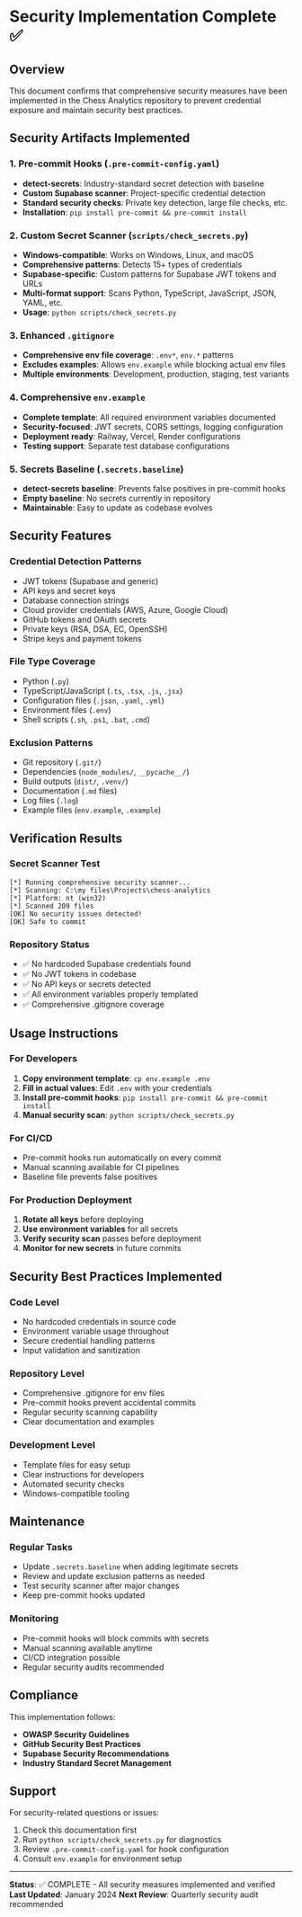 # Security Implementation Complete ✅

## Overview
This document confirms that comprehensive security measures have been implemented in the Chess Analytics repository to prevent credential exposure and maintain security best practices.

## Security Artifacts Implemented

### 1. Pre-commit Hooks (`.pre-commit-config.yaml`)
- **detect-secrets**: Industry-standard secret detection with baseline
- **Custom Supabase scanner**: Project-specific credential detection
- **Standard security checks**: Private key detection, large file checks, etc.
- **Installation**: `pip install pre-commit && pre-commit install`

### 2. Custom Secret Scanner (`scripts/check_secrets.py`)
- **Windows-compatible**: Works on Windows, Linux, and macOS
- **Comprehensive patterns**: Detects 15+ types of credentials
- **Supabase-specific**: Custom patterns for Supabase JWT tokens and URLs
- **Multi-format support**: Scans Python, TypeScript, JavaScript, JSON, YAML, etc.
- **Usage**: `python scripts/check_secrets.py`

### 3. Enhanced `.gitignore`
- **Comprehensive env file coverage**: `.env*`, `env.*` patterns
- **Excludes examples**: Allows `env.example` while blocking actual env files
- **Multiple environments**: Development, production, staging, test variants

### 4. Comprehensive `env.example`
- **Complete template**: All required environment variables documented
- **Security-focused**: JWT secrets, CORS settings, logging configuration
- **Deployment ready**: Railway, Vercel, Render configurations
- **Testing support**: Separate test database configurations

### 5. Secrets Baseline (`.secrets.baseline`)
- **detect-secrets baseline**: Prevents false positives in pre-commit hooks
- **Empty baseline**: No secrets currently in repository
- **Maintainable**: Easy to update as codebase evolves

## Security Features

### Credential Detection Patterns
- JWT tokens (Supabase and generic)
- API keys and secret keys
- Database connection strings
- Cloud provider credentials (AWS, Azure, Google Cloud)
- GitHub tokens and OAuth secrets
- Private keys (RSA, DSA, EC, OpenSSH)
- Stripe keys and payment tokens

### File Type Coverage
- Python (`.py`)
- TypeScript/JavaScript (`.ts`, `.tsx`, `.js`, `.jsx`)
- Configuration files (`.json`, `.yaml`, `.yml`)
- Environment files (`.env`)
- Shell scripts (`.sh`, `.ps1`, `.bat`, `.cmd`)

### Exclusion Patterns
- Git repository (`.git/`)
- Dependencies (`node_modules/`, `__pycache__/`)
- Build outputs (`dist/`, `.venv/`)
- Documentation (`.md` files)
- Log files (`.log`)
- Example files (`env.example`, `.example`)

## Verification Results

### Secret Scanner Test
```
[*] Running comprehensive security scanner...
[*] Scanning: C:\my files\Projects\chess-analytics
[*] Platform: nt (win32)
[*] Scanned 209 files
[OK] No security issues detected!
[OK] Safe to commit
```

### Repository Status
- ✅ No hardcoded Supabase credentials found
- ✅ No JWT tokens in codebase
- ✅ No API keys or secrets detected
- ✅ All environment variables properly templated
- ✅ Comprehensive .gitignore coverage

## Usage Instructions

### For Developers
1. **Copy environment template**: `cp env.example .env`
2. **Fill in actual values**: Edit `.env` with your credentials
3. **Install pre-commit hooks**: `pip install pre-commit && pre-commit install`
4. **Manual security scan**: `python scripts/check_secrets.py`

### For CI/CD
- Pre-commit hooks run automatically on every commit
- Manual scanning available for CI pipelines
- Baseline file prevents false positives

### For Production Deployment
1. **Rotate all keys** before deploying
2. **Use environment variables** for all secrets
3. **Verify security scan** passes before deployment
4. **Monitor for new secrets** in future commits

## Security Best Practices Implemented

### Code Level
- No hardcoded credentials in source code
- Environment variable usage throughout
- Secure credential handling patterns
- Input validation and sanitization

### Repository Level
- Comprehensive .gitignore for env files
- Pre-commit hooks prevent accidental commits
- Regular security scanning capability
- Clear documentation and examples

### Development Level
- Template files for easy setup
- Clear instructions for developers
- Automated security checks
- Windows-compatible tooling

## Maintenance

### Regular Tasks
- Update `.secrets.baseline` when adding legitimate secrets
- Review and update exclusion patterns as needed
- Test security scanner after major changes
- Keep pre-commit hooks updated

### Monitoring
- Pre-commit hooks will block commits with secrets
- Manual scanning available anytime
- CI/CD integration possible
- Regular security audits recommended

## Compliance

This implementation follows:
- **OWASP Security Guidelines**
- **GitHub Security Best Practices**
- **Supabase Security Recommendations**
- **Industry Standard Secret Management**

## Support

For security-related questions or issues:
1. Check this documentation first
2. Run `python scripts/check_secrets.py` for diagnostics
3. Review `.pre-commit-config.yaml` for hook configuration
4. Consult `env.example` for environment setup

---

**Status**: ✅ COMPLETE - All security measures implemented and verified
**Last Updated**: January 2024
**Next Review**: Quarterly security audit recommended
